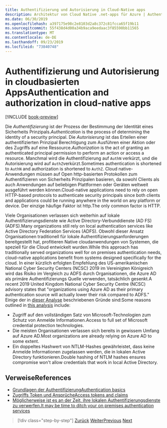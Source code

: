 ```yaml
---
title: Authentifizierung und Autorisierung in Cloud-Native apps
description: Architektur von Cloud Native .net-apps für Azure | Authentifizierung und Autorisierung in nativen Cloud-apps
ms.date: 06/30/2019
ms.openlocfilehash: a397175e98c2e8103d2a8c372c81fcca65f19b11
ms.sourcegitcommit: 55f438d4d00a34b9aca9eedaac3f85590bb11565
ms.translationtype: MT
ms.contentlocale: de-DE
ms.lasthandoff: 09/23/2019
ms.locfileid: "73840748"
---
```

# <a name="authentication-and-authorization-in-cloud-native-apps"></a><span data-ttu-id="63794-103">Authentifizierung und Autorisierung in cloudbasierten Apps</span><span class="sxs-lookup"><span data-stu-id="63794-103">Authentication and authorization in cloud-native apps</span></span>

[!INCLUDE [book-preview](../../../includes/book-preview.md)]

<span data-ttu-id="63794-104">Die *Authentifizierung* ist der Prozess der Bestimmung der Identität eines Sicherheits Prinzipals.</span><span class="sxs-lookup"><span data-stu-id="63794-104">*Authentication* is the process of determining the identity of a security principal.</span></span> <span data-ttu-id="63794-105">Die *Autorisierung* ist das Erteilen einer authentifizierten Prinzipal Berechtigung zum Ausführen einer Aktion oder des Zugriffs auf eine Ressource.</span><span class="sxs-lookup"><span data-stu-id="63794-105">*Authorization* is the act of granting an authenticated principal permission to perform an action or access a resource.</span></span> <span data-ttu-id="63794-106">Manchmal wird die Authentifizierung auf `AuthN` verkürzt, und die Autorisierung wird auf `AuthZ`verkürzt.</span><span class="sxs-lookup"><span data-stu-id="63794-106">Sometimes authentication is shortened to `AuthN` and authorization is shortened to `AuthZ`.</span></span> <span data-ttu-id="63794-107">Cloud native-Anwendungen müssen auf Open http-basierten Protokollen zum Authentifizieren von Sicherheits Prinzipalen basieren, da sowohl Clients als auch Anwendungen auf beliebigen Plattformen oder Geräten weltweit ausgeführt werden können.</span><span class="sxs-lookup"><span data-stu-id="63794-107">Cloud-native applications need to rely on open HTTP-based protocols to authenticate security principals since both clients and applications could be running anywhere in the world on any platform or device.</span></span> <span data-ttu-id="63794-108">Der einzige häufige Faktor ist http.</span><span class="sxs-lookup"><span data-stu-id="63794-108">The only common factor is HTTP.</span></span>

<span data-ttu-id="63794-109">Viele Organisationen verlassen sich weiterhin auf lokale Authentifizierungsdienste wie Active Directory-Verbunddienste (AD FS) (ADFS).</span><span class="sxs-lookup"><span data-stu-id="63794-109">Many organizations still rely on local authentication services like Active Directory Federation Services (ADFS).</span></span> <span data-ttu-id="63794-110">Obwohl dieser Ansatz Organisationen traditionell für lokale Authentifizierungsanforderungen bereitgestellt hat, profitieren Native cloudanwendungen von Systemen, die speziell für die Cloud entwickelt wurden.</span><span class="sxs-lookup"><span data-stu-id="63794-110">While this approach has traditionally served organizations well for on premises authentication needs, cloud-native applications benefit from systems designed specifically for the cloud.</span></span> <span data-ttu-id="63794-111">In einer kürzlich erfolgten Empfehlung des US-amerikanischen National Cyber Security Centers (NCSC) 2019 im Vereinigten Königreich wird das Risiko im Vergleich zu ADFS durch Organisationen, die Azure AD als primäre Authentifizierungs Quelle verwenden, tatsächlich gesenkt.</span><span class="sxs-lookup"><span data-stu-id="63794-111">A recent 2019 United Kingdom National Cyber Security Centre (NCSC) advisory states that "organizations using Azure AD as their primary authentication source will actually lower their risk compared to ADFS."</span></span> <span data-ttu-id="63794-112">Einige der in [dieser Analyse](https://oxfordcomputergroup.com/resources/o365-security-native-cloud-authentication/) beschriebenen Gründe sind:</span><span class="sxs-lookup"><span data-stu-id="63794-112">Some reasons outlined in [this analysis](https://oxfordcomputergroup.com/resources/o365-security-native-cloud-authentication/) include:</span></span>

- <span data-ttu-id="63794-113">Zugriff auf den vollständigen Satz von Microsoft-Technologien zum Schutz von Anmelde Informationen.</span><span class="sxs-lookup"><span data-stu-id="63794-113">Access to full set of Microsoft credential protection technologies.</span></span>
- <span data-ttu-id="63794-114">Die meisten Organisationen verlassen sich bereits in gewissem Umfang auf Azure AD.</span><span class="sxs-lookup"><span data-stu-id="63794-114">Most organizations are already relying on Azure AD to some extent.</span></span>
- <span data-ttu-id="63794-115">Ein doppeltes Hashwert von NTLM-Hashes gewährleistet, dass keine Anmelde Informationen zugelassen werden, die in lokalen Active Directory funktionieren.</span><span class="sxs-lookup"><span data-stu-id="63794-115">Double hashing of NTLM hashes ensures compromise won't allow credentials that work in local Active Directory.</span></span>

## <a name="references"></a><span data-ttu-id="63794-116">Verweise</span><span class="sxs-lookup"><span data-stu-id="63794-116">References</span></span>

- [<span data-ttu-id="63794-117">Grundlagen der Authentifizierung</span><span class="sxs-lookup"><span data-stu-id="63794-117">Authentication basics</span></span>](https://docs.microsoft.com/azure/active-directory/develop/authentication-scenarios)
- [<span data-ttu-id="63794-118">Zugriffs Token und Ansprüche</span><span class="sxs-lookup"><span data-stu-id="63794-118">Access tokens and claims</span></span>](https://docs.microsoft.com/azure/active-directory/develop/access-tokens)
- [<span data-ttu-id="63794-119">Möglicherweise ist es an der Zeit, ihre lokalen Authentifizierungsdienste zu verwerfen.</span><span class="sxs-lookup"><span data-stu-id="63794-119">It may be time to ditch your on premises authentication services</span></span>](https://oxfordcomputergroup.com/resources/o365-security-native-cloud-authentication/)

>[!div class="step-by-step"]
><span data-ttu-id="63794-120">[Zurück](identity.md)
>[Weiter](azure-active-directory.md)</span><span class="sxs-lookup"><span data-stu-id="63794-120">[Previous](identity.md)
[Next](azure-active-directory.md)</span></span>
